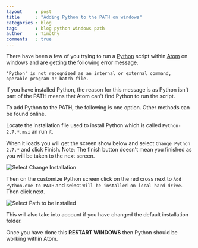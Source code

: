 ```yaml
---
layout     : post
title      : "Adding Python to the PATH on windows"
categories : blog 
tags       : blog python windows path
author     : Timothy
comments   : true
---
```


There have been a few of you trying to run a [Python]({{site.baseurl}}/languages/python.html) script within [Atom]({{site.baseurl}}/editors/Atom.html) on windows and are getting the following error message.

`'Python' is not recognized as an internal or external command, operable program or batch file.`

If you have installed Python, the reason for this message is as Python isn't part of the PATH means that Atom can't find Python to run the script.

To add Python to the PATH, the following is one option.
Other methods can be found online. 

Locate the installation file used to install Python which is called `Python-2.7.*.msi` an run it.

When it loads you will get the screen show below and select `Change Python 2.7.*` and click Finish.
Note: The finish button doesn't mean you finished as you will be taken to the next screen. 

![Select Change Installation]({{site.baseurl}}/res/blog_pics/pythonpath1.png)

Then on the customize Python screen click on the red cross next to `Add Python.exe to PATH` and select `Will be installed on local hard drive`.
Then click next.

![Select Path to be installed]({{site.baseurl}}/res/blog_pics/pythonpath2.png)

This will also take into account if you have changed the default installation folder. 

Once you have done this **RESTART WINDOWS** then Python should be working within Atom. 
